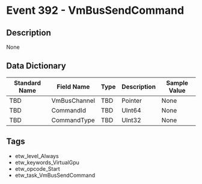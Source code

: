 # Event 392 - VmBusSendCommand

## Description
None

## Data Dictionary
|Standard Name|Field Name|Type|Description|Sample Value|
|---|---|---|---|---|
|TBD|VmBusChannel|TBD|Pointer|None|None|
|TBD|CommandId|TBD|UInt64|None|None|
|TBD|CommandType|TBD|UInt32|None|None|

## Tags
* etw_level_Always
* etw_keywords_VirtualGpu
* etw_opcode_Start
* etw_task_VmBusSendCommand